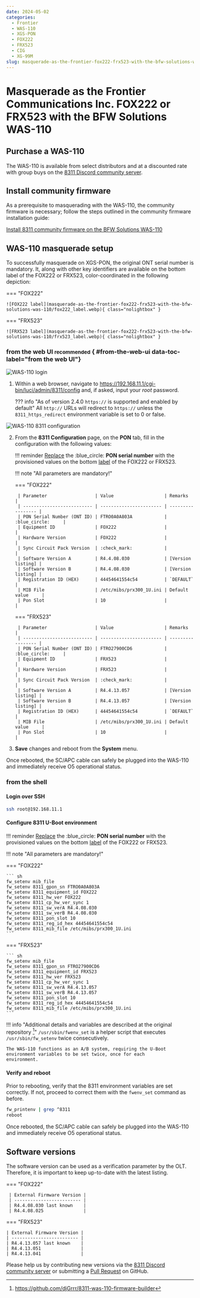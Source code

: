 ```yaml
---
date: 2024-05-02
categories:
  - Frontier
  - WAS-110
  - XGS-PON
  - FOX222
  - FRX523
  - CIG
  - XG-99M
slug: masquerade-as-the-frontier-fox222-frx523-with-the-bfw-solutions-was-110
---
```


# Masquerade as the Frontier Communications Inc. FOX222 or FRX523 with the BFW Solutions WAS-110

<!-- more -->
<!-- nocont -->

## Purchase a WAS-110

The WAS-110 is available from select distributors and at a discounted rate with group buys on the
[8311 Discord community server](https://discord.com/servers/8311-886329492438671420).

## Install community firmware

As a prerequisite to masquerading with the WAS-110, the community firmware is necessary; follow the steps
outlined in the community firmware installation guide:

[Install 8311 community firmware on the BFW Solutions WAS-110](install-8311-community-firmware-on-the-bfw-solutions-was-110.md)

## WAS-110 masquerade setup

To successfully masquerade on XGS-PON, the original ONT serial number is mandatory. It, along with other key
identifiers are available on the bottom label of the FOX222 or FRX523, color-coordinated in the following depiction:

<div id="fox222-frx523-label"></div>

=== "FOX222"

    ![FOX222 label](masquerade-as-the-frontier-fox222-frx523-with-the-bfw-solutions-was-110/fox222_label.webp){ class="nolightbox" }

=== "FRX523"

    ![FRX523 label](masquerade-as-the-frontier-fox222-frx523-with-the-bfw-solutions-was-110/frx523_label.webp){ class="nolightbox" }

### from the web UI <small>recommended</small> { #from-the-web-ui data-toc-label="from the web UI"}

![WAS-110 login](masquerade-as-the-bce-inc-home-hub-4000-on-xgs-pon-with-the-bfw-solutions-was-110/was_110_luci_login.webp)

1. Within a web browser, navigate to
   <https://192.168.11.1/cgi-bin/luci/admin/8311/config>
   and, if asked, input your <em>root</em> password.

    ??? info "As of version 2.4.0 `https://` is supported and enabled by default"
        All `http://` URLs will redirect to `https://` unless the `8311_https_redirect` environment variable is set to
        0 or false.

![WAS-110 8311 configuration](masquerade-as-the-frontier-fox222-frx523-with-the-bfw-solutions-was-110/was_110_luci_config.webp)

2. From the __8311 Configuration__ page, on the __PON__ tab, fill in the configuration with the following values:

    !!! reminder
        <ins>Replace</ins> the :blue_circle: **PON serial number** with the provisioned values on the bottom [label] 
        of the FOX222 or FRX523.

    !!! note "All parameters are mandatory!"

    === "FOX222"

        | Parameter                  | Value                   | Remarks           |
        | -------------------------- | ----------------------- | ----------------- |
        | PON Serial Number (ONT ID) | FTRO0A0A803A            | :blue_circle:     |
        | Equipment ID               | FOX222                  |                   |
        | Hardware Version           | FOX222                  |                   |
        | Sync Circuit Pack Version  | :check_mark:            |                   |
        | Software Version A         | R4.4.08.030             | [Version listing] |
        | Software Version B         | R4.4.08.030             | [Version listing] |
        | Registration ID (HEX)      | 44454641554c54          | `DEFAULT`         |
        | MIB File                   | /etc/mibs/prx300_1U.ini | Default value     |
        | Pon Slot                   | 10                      |                   |

    === "FRX523"

        | Parameter                  | Value                   | Remarks           |
        | -------------------------- | ----------------------- | ----------------- |
        | PON Serial Number (ONT ID) | FTRO27900CD6            | :blue_circle:     |
        | Equipment ID               | FRX523                  |                   |
        | Hardware Version           | FRX523                  |                   |
        | Sync Circuit Pack Version  | :check_mark:            |                   |
        | Software Version A         | R4.4.13.057             | [Version listing] |
        | Software Version B         | R4.4.13.057             | [Version listing] |
        | Registration ID (HEX)      | 44454641554c54          | `DEFAULT`         |
        | MIB File                   | /etc/mibs/prx300_1U.ini | Default value     |
        | Pon Slot                   | 10                      |                   |

3. __Save__ changes and reboot from the __System__ menu.

Once rebooted, the SC/APC cable can safely be plugged into the WAS-110 and immediately receive O5 operational status.

### from the shell

<h4>Login over SSH</h4>

```sh
ssh root@192.168.11.1
```

<h4>Configure 8311 U-Boot environment</h4>

!!! reminder
    <ins>Replace</ins> the :blue_circle: __PON serial number__ with the provisioned values on the bottom [label] of 
    the FOX222 or FRX523.

!!! note "All parameters are mandatory!"

=== "FOX222"

    ``` sh
    fw_setenv mib_file
    fw_setenv 8311_gpon_sn FTRO0A0A803A
    fw_setenv 8311_equipment_id FOX222
    fw_setenv 8311_hw_ver FOX222
    fw_setenv 8311_cp_hw_ver_sync 1
    fw_setenv 8311_sw_verA R4.4.08.030
    fw_setenv 8311_sw_verB R4.4.08.030
    fw_setenv 8311_pon_slot 10
    fw_setenv 8311_reg_id_hex 44454641554c54
    fw_setenv 8311_mib_file /etc/mibs/prx300_1U.ini
    ```

=== "FRX523"

    ``` sh
    fw_setenv mib_file
    fw_setenv 8311_gpon_sn FTRO27900CD6
    fw_setenv 8311_equipment_id FRX523
    fw_setenv 8311_hw_ver FRX523
    fw_setenv 8311_cp_hw_ver_sync 1
    fw_setenv 8311_sw_verA R4.4.13.057
    fw_setenv 8311_sw_verB R4.4.13.057
    fw_setenv 8311_pon_slot 10
    fw_setenv 8311_reg_id_hex 44454641554c54
    fw_setenv 8311_mib_file /etc/mibs/prx300_1U.ini
    ```

!!! info "Additional details and variables are described at the original repository [^1]"
    `/usr/sbin/fwenv_set` is a helper script that executes `/usr/sbin/fw_setenv` twice consecutively.

    The WAS-110 functions as an A/B system, requiring the U-Boot environment variables to be set twice, once for each
    environment.

<h4>Verify and reboot</h4>

Prior to rebooting, verify that the 8311 environment variables are set correctly. If not, proceed to correct them with
the `fwenv_set` command as before.

```sh
fw_printenv | grep ^8311
reboot
```

Once rebooted, the SC/APC cable can safely be plugged into the WAS-110 and immediately receive O5 operational status.

## Software versions

The software version can be used as a verification parameter by the OLT. Therefore, it is important to keep up-to-date
with the latest listing.

=== "FOX222"

     | External Firmware Version |
     | ------------------------- |
     | R4.4.08.030 last known    |
     | R4.4.08.025               |

=== "FRX523"

    | External Firmware Version |
    | ------------------------- |
    | R4.4.13.057 last known    |
    | R4.4.13.051               |
    | R4.4.13.041               |

Please help us by contributing new versions via the
[8311 Discord community server](https://discord.com/servers/8311-886329492438671420)
or submitting a
[Pull Request](https://github.com/up-n-atom/8311/pulls) on GitHub.

  [Purchase a WAS-110]: #purchase-a-was-110
  [label]: #fox222-frx523-label
  [Version listing]: #software-versions

[^1]: <https://github.com/djGrrr/8311-was-110-firmware-builder>
